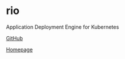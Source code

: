 # rio

Application Deployment Engine for Kubernetes

[GitHub](https://github.com/rancher/rio)

[Homepage](https://rio.io/)
